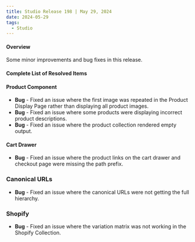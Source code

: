 ```yaml
---
title: Studio Release 198 | May 29, 2024
date: 2024-05-29
tags:
  - Studio
---
```


#### Overview

Some minor improvements and bug fixes in this release.

#### Complete List of Resolved Items

#### Product Component

* **Bug** - Fixed an issue where the first image was repeated in the Product Display Page rather than displaying all product images.
* **Bug** - Fixed an issue where some products were displaying incorrect product descriptions.
* **Bug** - Fixed an issue where the product collection rendered empty output.

#### Cart Drawer

* **Bug** - Fixed an issue where the product links on the cart drawer and checkout page were missing the path prefix.

### Canonical URLs

* **Bug** - Fixed an issue where the canonical URLs were not getting the full hierarchy.

### Shopify

* **Bug** - Fixed an issue where the variation matrix was not working in the Shopify Collection.

